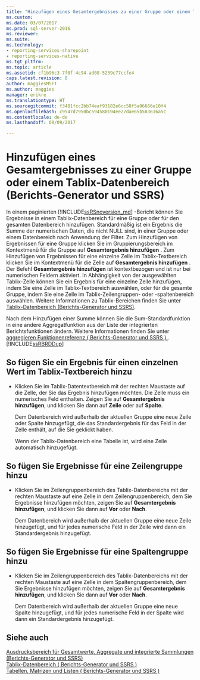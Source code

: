 ```yaml
---
title: "Hinzufügen eines Gesamtergebnisses zu einer Gruppe oder einem Tablix-Datenbereich (Berichts-Generator und SSRS) | Microsoft Docs"
ms.custom: 
ms.date: 03/07/2017
ms.prod: sql-server-2016
ms.reviewer: 
ms.suite: 
ms.technology:
- reporting-services-sharepoint
- reporting-services-native
ms.tgt_pltfrm: 
ms.topic: article
ms.assetid: cf1b96c3-7f0f-4c94-ad08-5239c77ccfe4
caps.latest.revision: 8
author: maggiesMSFT
ms.author: maggies
manager: erikre
ms.translationtype: HT
ms.sourcegitcommit: f3481fcc2bb74eaf93182e6cc58f5a06666e10f4
ms.openlocfilehash: c9547d7950bc594580194ee27dae65b583616a5c
ms.contentlocale: de-de
ms.lasthandoff: 08/09/2017

---
```

# <a name="add-a-total-to-a-group-or-tablix-data-region-report-builder-and-ssrs"></a>Hinzufügen eines Gesamtergebnisses zu einer Gruppe oder einem Tablix-Datenbereich (Berichts-Generator und SSRS)
 In einem paginierten [!INCLUDE[ssRSnoversion_md](../../includes/ssrsnoversion-md.md)] -Bericht können Sie Ergebnisse in einem Tablix-Datenbereich für eine Gruppe oder für den gesamten Datenbereich hinzufügen. Standardmäßig ist ein Ergebnis die Summe der numerischen Daten, die nicht NULL sind, in einer Gruppe oder einem Datenbereich nach Anwendung der Filter. Zum Hinzufügen von Ergebnissen für eine Gruppe klicken Sie im Gruppierungsbereich im Kontextmenü für die Gruppe auf **Gesamtergebnis hinzufügen** . Zum Hinzufügen von Ergebnissen für eine einzelne Zelle im Tablix-Textbereich klicken Sie im Kontextmenü für die Zelle auf **Gesamtergebnis hinzufügen** . Der Befehl **Gesamtergebnis hinzufügen** ist kontextbezogen und ist nur bei numerischen Feldern aktiviert. In Abhängigkeit von der ausgewählten Tablix-Zelle können Sie ein Ergebnis für eine einzelne Zelle hinzufügen, indem Sie eine Zelle im Tablix-Textbereich auswählen, oder für die gesamte Gruppe, indem Sie eine Zelle im Tablix-Zeilengruppen- oder -spaltenbereich auswählen. Weitere Informationen zu Tablix-Bereichen finden Sie unter [Tablix-Datenbereich &#40;Berichts-Generator und SSRS&#41;](../../reporting-services/report-design/tablix-data-region-report-builder-and-ssrs.md).  
  
 Nach dem Hinzufügen einer Summe können Sie die Sum-Standardfunktion in eine andere Aggregatfunktion aus der Liste der integrierten Berichtsfunktionen ändern. Weitere Informationen finden Sie unter [aggregieren Funktionenreferenz &#40; Berichts-Generator und SSRS &#41; ](../../reporting-services/report-design/report-builder-functions-aggregate-functions-reference.md).[!INCLUDE[ssRBRDDup](../../includes/ssrbrddup-md.md)]  
  
## <a name="to-add-a-total-for-an-individual-value-in-the-tablix-body-area"></a>So fügen Sie ein Ergebnis für einen einzelnen Wert im Tablix-Textbereich hinzu  
  
-   Klicken Sie im Tablix-Datentextbereich mit der rechten Maustaste auf die Zelle, der Sie das Ergebnis hinzufügen möchten. Die Zelle muss ein numerisches Feld enthalten. Zeigen Sie auf **Gesamtergebnis hinzufügen**, und klicken Sie dann auf **Zeile** oder auf **Spalte**.  
  
     Dem Datenbereich wird außerhalb der aktuellen Gruppe eine neue Zeile oder Spalte hinzugefügt, die das Standardergebnis für das Feld in der Zelle enthält, auf die Sie geklickt haben.  
  
     Wenn der Tablix-Datenbereich eine Tabelle ist, wird eine Zeile automatisch hinzugefügt.  
  
## <a name="to-add-totals-for-a-row-group"></a>So fügen Sie Ergebnisse für eine Zeilengruppe hinzu  
  
-   Klicken Sie im Zeilengruppenbereich des Tablix-Datenbereichs mit der rechten Maustaste auf eine Zelle in dem Zeilengruppenbereich, dem Sie Ergebnisse hinzufügen möchten, zeigen Sie auf **Gesamtergebnis hinzufügen**, und klicken Sie dann auf **Vor** oder **Nach**.  
  
     Dem Datenbereich wird außerhalb der aktuellen Gruppe eine neue Zeile hinzugefügt, und für jedes numerische Feld in der Zeile wird dann ein Standardergebnis hinzugefügt.  
  
## <a name="to-add-totals-for-a-column-group"></a>So fügen Sie Ergebnisse für eine Spaltengruppe hinzu  
  
-   Klicken Sie im Zeilengruppenbereich des Tablix-Datenbereichs mit der rechten Maustaste auf eine Zelle in dem Spaltengruppenbereich, dem Sie Ergebnisse hinzufügen möchten, zeigen Sie auf **Gesamtergebnis hinzufügen**, und klicken Sie dann auf **Vor** oder **Nach**.  
  
     Dem Datenbereich wird außerhalb der aktuellen Gruppe eine neue Spalte hinzugefügt, und für jedes numerische Feld in der Spalte wird dann ein Standardergebnis hinzugefügt.  
  
## <a name="see-also"></a>Siehe auch  
 [Ausdrucksbereich für Gesamtwerte, Aggregate und integrierte Sammlungen &#40;Berichts-Generator und SSRS&#41;](../../reporting-services/report-design/expression-scope-for-totals-aggregates-and-built-in-collections.md)   
 [Tablix-Datenbereich &#40; Berichts-Generator und SSRS &#41;](../../reporting-services/report-design/tablix-data-region-report-builder-and-ssrs.md)   
 [Tabellen, Matrizen und Listen &#40; Berichts-Generator und SSRS &#41;](../../reporting-services/report-design/tables-matrices-and-lists-report-builder-and-ssrs.md)  
  
  
